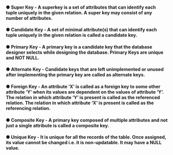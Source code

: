 #### ● Super Key - A superkey is a set of attributes that can identify each tuple uniquely in the given relation. A super key may consist of any number of attributes.
#### ● Candidate Key - A set of minimal attribute(s) that can identify each tuple uniquely in the given relation is called a candidate key.
#### ● Primary Key - A primary key is a candidate key that the database designer selects while designing the database. Primary Keys are unique and NOT NULL.
#### ● Alternate Key - Candidate keys that are left unimplemented or unused after implementing the primary key are called as alternate keys.
#### ● Foreign Key - An attribute ‘X’ is called as a foreign key to some other attribute ‘Y’ when its values are dependent on the values of attribute ‘Y’. The relation in which attribute ‘Y’ is present is called as the referenced relation. The relation in which attribute ‘X’ is present is called as the referencing relation.
#### ● Composite Key - A primary key composed of multiple attributes and not just a single attribute is called a composite key.
#### ● Unique Key - It is unique for all the records of the table. Once assigned, its value cannot be changed i.e. it is non-updatable. It may have a NULL value.


